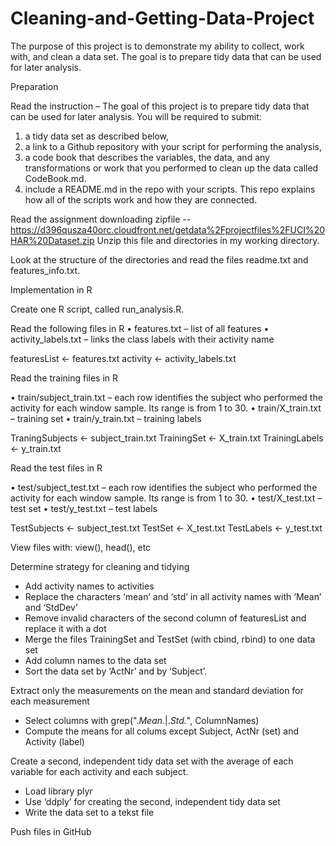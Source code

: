 Cleaning-and-Getting-Data-Project
=================================

The purpose of this project is to demonstrate my ability to collect, work with, and clean a data set. The goal is to prepare tidy data that can be used for later analysis.

Preparation

Read the instruction –
The goal of this project is to prepare tidy data that can be used for later analysis. You will be required to submit: 
1) a tidy data set as described below, 
2) a link to a Github repository with your script for performing the analysis, 
3) a code book that describes the variables, the data, and any transformations or work that you performed to clean up the data called CodeBook.md. 
4) include a README.md in the repo with your scripts. This repo explains how all of the scripts work and how they are connected. 

Read the assignment downloading zipfile --
https://d396qusza40orc.cloudfront.net/getdata%2Fprojectfiles%2FUCI%20HAR%20Dataset.zip 
Unzip this file and directories in my working directory.

Look at the structure of the directories and read the files readme.txt  and features_info.txt.

Implementation in R

Create one R script, called run_analysis.R.

Read the following files in R
•	features.txt – list of all features
•	activity_labels.txt – links the class labels with their activity name

 featuresList <- features.txt
 activity <- activity_labels.txt

Read the training files in R

•	train/subject_train.txt – each row identifies the subject who performed the activity for each window sample. Its range is from 1 to 30.
•	train/X_train.txt – training set
•	train/y_train.txt – training labels

 TraningSubjects <- subject_train.txt
 TrainingSet <- X_train.txt
 TrainingLabels <- y_train.txt

Read the test files in R

•	test/subject_test.txt – each row identifies the subject who performed the activity for each window sample. Its range is from 1 to 30.
•	test/X_test.txt – test set
•	test/y_test.txt – test labels

 TestSubjects <- subject_test.txt
 TestSet <- X_test.txt
 TestLabels <- y_test.txt

View files with: view(), head(), etc

Determine strategy for cleaning and tidying
-	Add activity names to activities
-	Replace the characters ‘mean’ and ‘std’ in all activity names with ‘Mean’ and ‘StdDev’
-	Remove invalid characters of the second column of featuresList and replace it with a dot
-	Merge the files TrainingSet and TestSet (with cbind, rbind) to one data set
-	Add column names to the data set
-	Sort the data set by ‘ActNr’ and by ‘Subject’.

Extract only the measurements on the mean and standard deviation for each measurement
-	Select columns with grep(".*Mean.*|.*Std.*", ColumnNames)
-	Compute the means for all colums except Subject, ActNr (set) and Activity (label)

Create a second, independent tidy data set with the average of each variable for each activity and each subject.
-	Load library plyr
-	Use ‘ddply’ for creating the second, independent tidy data set
-	Write the data set to  a tekst file

Push files in GitHub

